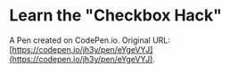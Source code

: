 # Learn the "Checkbox Hack"

A Pen created on CodePen.io. Original URL: [https://codepen.io/jh3y/pen/eYgeVYJ](https://codepen.io/jh3y/pen/eYgeVYJ).



